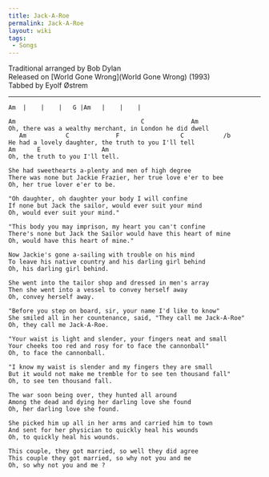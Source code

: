 ```yaml
---
title: Jack-A-Roe
permalink: Jack-A-Roe
layout: wiki
tags:
 - Songs
---
```


Traditional arranged by Bob Dylan  
Released on [World Gone Wrong](World Gone Wrong) (1993)  
Tabbed by Eyolf Østrem

* * * * *

    Am  |    |    |   G |Am   |    |    |

    Am                                   C             Am
    Oh, there was a wealthy merchant, in London he did dwell
       Am           C             F                 C           /b
    He had a lovely daughter, the truth to you I'll tell
    Am      E                 Am
    Oh, the truth to you I'll tell.

    She had sweethearts a-plenty and men of high degree
    There was none but Jackie Frazier, her true love e'er to bee
    Oh, her true lover e'er to be.

    "Oh daughter, oh daughter your body I will confine
    If none but Jack the sailor, would ever suit your mind
    Oh, would ever suit your mind."

    "This body you may imprison, my heart you can't confine
    There's none but Jack the Sailor would have this heart of mine
    Oh, would have this heart of mine."

    Now Jackie's gone a-sailing with trouble on his mind
    To leave his native country and his darling girl behind
    Oh, his darling girl behind.

    She went into the tailor shop and dressed in men's array
    Then she went into a vessel to convey herself away
    Oh, convey herself away.

    "Before you step on board, sir, your name I'd like to know"
    She smiled all in her countenance, said, "They call me Jack-A-Roe"
    Oh, they call me Jack-A-Roe.

    "Your waist is light and slender, your fingers neat and small
    Your cheeks too red and rosy for to face the cannonball"
    Oh, to face the cannonball.

    "I know my waist is slender and my fingers they are small
    But it would not make me tremble for to see ten thousand fall"
    Oh, to see ten thousand fall.

    The war soon being over, they hunted all around
    Among the dead and dying her darling love she found
    Oh, her darling love she found.

    She picked him up all in her arms and carried him to town
    And sent for her physician to quickly heal his wounds
    Oh, to quickly heal his wounds.

    This couple, they got married, so well they did agree
    This couple they got married, so why not you and me
    Oh, so why not you and me ?
